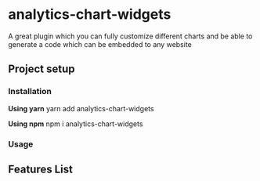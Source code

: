 # analytics-chart-widgets

A great plugin which you can fully customize different charts and be able to generate a code which can be embedded to any website

## Project setup

### Installation

**Using yarn**
yarn add analytics-chart-widgets

**Using npm**
npm i analytics-chart-widgets

### Usage

## Features List
